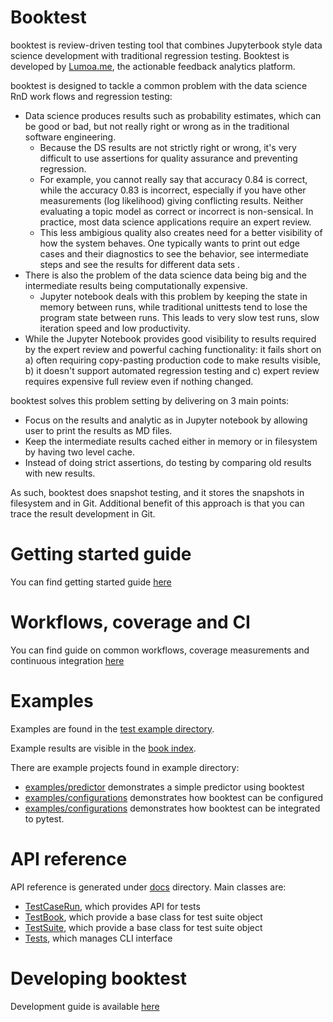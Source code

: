 # Booktest

booktest is review-driven testing tool that combines Jupyterbook style data science
development with traditional regression testing. Booktest is developed by 
[Lumoa.me](https://lumoa.me), the actionable feedback analytics platform.

booktest is designed to tackle a common problem with the data science
RnD work flows and regression testing: 

 * Data science produces results such as probability estimates, which can be 
   good or bad, but not really right or wrong as in the traditional software engineering. 
     * Because the DS results are not strictly right or wrong, it's very difficult to use assertions 
       for quality assurance and preventing regression.
     * For example, you cannot really say that accuracy 0.84 is correct, while the 
       accuracy 0.83 is incorrect, especially if you have other measurements (log likelihood)
       giving conflicting results. Neither evaluating a topic model as correct or incorrect
       is non-sensical. In practice, most data science applications require an expert 
       review.
     * This less ambigious quality also creates need for a better visibility of how
       the system behaves. One typically wants to print out edge cases and their diagnostics
       to see the behavior, see intermediate steps and see the results for different data sets . 
 * There is also the problem of the data science data being big and the intermediate 
   results being computationally expensive. 
     * Jupyter notebook deals with this problem by keeping the state in memory between runs, while 
       traditional unittests tend to lose the program state between runs. This leads to very slow 
       test runs, slow iteration speed and low productivity.
 * While the Jupyter Notebook provides good visibility to results required by the expert review and
   powerful caching functionality: it fails short on a) often requiring copy-pasting production code to 
   make results visible, b) it doesn't support automated regression testing and c) expert review requires
   expensive full review even if nothing changed.

booktest solves this problem setting by delivering on 3 main points:

 * Focus on the results and analytic as in Jupyter notebook by allowing user to print
   the results as MD files. 
 * Keep the intermediate results cached either in memory or in filesystem by
   having two level cache.
 * Instead of doing strict assertions, do testing by comparing old results with 
   new results.

As such, booktest does snapshot testing, and it stores the snapshots in filesystem and in Git. 
Additional benefit of this approach is that you can trace the result development in Git.

# Getting started guide

You can find getting started guide [here](getting-started.md)

# Workflows, coverage and CI

You can find guide on common workflows, coverage measurements and 
continuous integration [here](workflows.md)

# Examples

Examples are found in the [test example directory](test/examples). 

Example results are visible in the [book index](books/index.md).

There are example projects found in example directory: 

 * [examples/predictor](examples/predictor/README.md) demonstrates a simple predictor using booktest
 * [examples/configurations](examples/configurations/readme.md) demonstrates how booktest can be configured
 * [examples/configurations](examples/configurations/readme.md) demonstrates how booktest can be integrated to pytest.

# API reference

API reference is generated under [docs](docs) directory. Main classes are:

 * [TestCaseRun](docs/testcaserun.py.md), which provides API for tests
 * [TestBook](docs/testbook.py.md), which provide a base class for test suite object
 * [TestSuite](docs/testsuite.py.md), which provide a base class for test suite object
 * [Tests](docs/tests.py.md), which manages CLI interface

# Developing booktest

Development guide is available [here](development.md)
